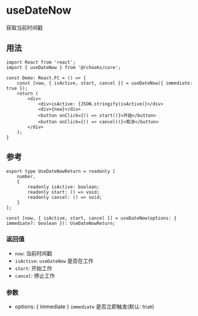 # useDateNow

获取当前时间戳

## 用法

```tsx
import React from 'react';
import { useDateNow } from '@rchooks/core';

const Demo: React.FC = () => {
    const [now, { isActive, start, cancel }] = useDateNow({ immediate: true });
    return (
        <div>
            <div>isActive: {JSON.stringify(isActive)}</div>
            <div>{now}</div>
            <button onClick={() => start()}>开始</button>
            <button onClick={() => cancel()}>取消</button>
        </div>
    );
}
```

## 参考
```tsx
export type UseDateNowReturn = readonly [
    number,
    {
        readonly isActive: boolean;
        readonly start: () => void;
        readonly cancel: () => void;
    }
];

const [now, { isActive, start, cancel }] = useDateNow(options: { immediate?: boolean }): UseDateNowReturn;
```

### 返回值
- `now`: 当前时间戳
- `isActive`: `useDateNow` 是否在工作
- `start`: 开始工作
- `cancel`: 停止工作

### 参数
- options: { immediate } `immediate` 是否立即触发(默认: true)
